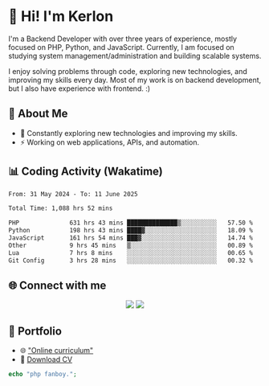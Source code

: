 # 👋 Hi! I'm Kerlon

I'm a Backend Developer with over three years of experience, mostly focused on PHP, Python, and JavaScript. Currently, I am focused on studying system management/administration and building scalable systems.

I enjoy solving problems through code, exploring new technologies, and improving my skills every day. Most of my work is on backend development, but I also have experience with frontend. :)

## 🚀 About Me

* 🌱 Constantly exploring new technologies and improving my skills.
* ⚡ Working on web applications, APIs, and automation.

## 📊 Coding Activity (Wakatime)

<!--START_SECTION:waka-->

```txt
From: 31 May 2024 - To: 11 June 2025

Total Time: 1,088 hrs 52 mins

PHP              631 hrs 43 mins ██████████████▒░░░░░░░░░░   57.50 %
Python           198 hrs 43 mins ████▓░░░░░░░░░░░░░░░░░░░░   18.09 %
JavaScript       161 hrs 54 mins ███▓░░░░░░░░░░░░░░░░░░░░░   14.74 %
Other            9 hrs 45 mins   ▒░░░░░░░░░░░░░░░░░░░░░░░░   00.89 %
Lua              7 hrs 8 mins    ░░░░░░░░░░░░░░░░░░░░░░░░░   00.65 %
Git Config       3 hrs 28 mins   ░░░░░░░░░░░░░░░░░░░░░░░░░   00.32 %
```

<!--END_SECTION:waka-->

## 🌐 Connect with me

<p align="center">
    <a href="https://www.linkedin.com/in/kerlon-fernandes"><img src="https://skillicons.dev/icons?i=linkedin" /></a>
    <a href="https://github.com/kerlonfernandes"><img src="https://skillicons.dev/icons?i=github" /></a>
</p>

## 📌 Portfolio

* 🌐 ["Online curriculum"](https://kerlon.com.br/)
* 📄 [Download CV](https://kerlon.com.br/assets/resumes/resume_en-us.pdf)

```php
echo "php fanboy.";
```
